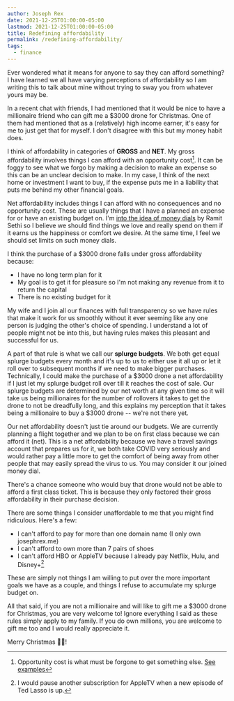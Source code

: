 ```yaml
---
author: Joseph Rex
date: 2021-12-25T01:00:00-05:00
lastmod: 2021-12-25T01:00:00-05:00
title: Redefining affordability
permalink: /redefining-affordability/
tags:
  - finance
---
```


Ever wondered what it means for anyone to say they can afford something? I have learned we all have varying perceptions of affordability so I am writing this to talk about mine without trying to sway you from whatever yours may be.
<!--more-->

In a recent chat with friends, I had mentioned that it would be nice to have a millionaire friend who can gift me a $3000
drone for Christmas. One of them had mentioned that as a (relatively) high income earner, it's easy for me to just get
that for myself. I don't disagree with this but my money habit does.

I think of affordability in categories of **GROSS** and **NET**. My gross affordability involves things I can
afford with an opportunity cost[^1]. It can be foggy to see what we forgo by making a decision to make an expense
so this can be an unclear decision to make. In my case, I think of the next home or investment I want to buy, if the
expense puts me in a liability that puts me behind my other financial goals.

Net affordability includes things I can afford with no consequences and no opportunity cost.
These are usually things that I have a planned an expense for or have an existing budget on.
I'm [into the idea of money dials](/financial-architecture/) by Ramit Sethi so I believe we should find
things we love and really spend on them if it earns us the happiness or comfort we desire. At the same time,
I feel we should set limits on such money dials.

I think the purchase of a $3000 drone falls under gross affordability because:

- I have no long term plan for it
- My goal is to get it for pleasure so I'm not making any revenue from it to return the capital
- There is no existing budget for it

My wife and I join all our finances with full transparency so we have rules that make it work for us
smoothly without it ever seeming like any one person is judging the other's choice of spending. I understand
a lot of people might not be into this, but having rules makes this pleasant and successful for us.

A part of that rule is what we call our **splurge budgets**. We both get equal splurge budgets every month
and it's up to us to either use it all up or let it roll over to subsequent months if we need to make bigger
purchases. Technically, I could make the purchase of a $3000 drone a net affordability if I just let my
splurge budget roll over till it reaches the cost of sale. Our splurge budgets are determined by our net
worth at any given time so it will take us being millionaires for the number of rollovers it takes to get
the drone to not be dreadfully long, and this explains my perception that it takes being a millionaire to buy
a $3000 drone -- we're not there yet.

Our net affordability doesn't just tie around our budgets. We are currently planning a flight together and
we plan to be on first class because we can afford it (net). This is a net affordability because we have a
travel savings account that prepares us for it, we both take COVID very seriously and would rather pay
a little more to get the comfort of being away from other people that may easily spread the virus to us.
You may consider it our joined money dial.

There's a chance someone who would buy that drone would not be able to afford a first class ticket.
This is because they only factored their gross affordability in their purchase decision.

There are some things I consider unaffordable to me that you might find ridiculous. Here's a few:

- I can't afford to pay for more than one domain name (I only own josephrex.me)
- I can't afford to own more than 7 pairs of shoes
- I can't afford HBO or AppleTV because I already pay Netflix, Hulu, and Disney+[^2]

These are simply not things I am willing to put over the more important goals we have as a couple,
and things I refuse to accumulate my splurge budget on.

All that said, if you are not a millionaire and will like to gift me a $3000 drone for Christmas, you are
very welcome to! Ignore everything I said as these rules simply apply to my family. If you do own millions,
you are welcome to gift me too and I would really appreciate it.

Merry Christmas 🎅🏾!

[^1]: Opportunity cost is what must be forgone to get something else. [See examples](https://examples.yourdictionary.com/opportunity-cost-examples.html)
[^2]: I would pause another subscription for AppleTV when a new episode of Ted Lasso is up.
